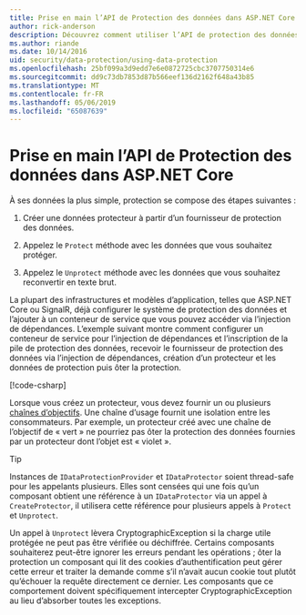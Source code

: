 ```yaml
---
title: Prise en main l’API de Protection des données dans ASP.NET Core
author: rick-anderson
description: Découvrez comment utiliser l’API de protection des données ASP.NET Core pour protéger et déprotéger les données dans une application.
ms.author: riande
ms.date: 10/14/2016
uid: security/data-protection/using-data-protection
ms.openlocfilehash: 25bf099a3d9edd7e6e0872725cbc3707750314e6
ms.sourcegitcommit: dd9c73db7853d87b566eef136d2162f648a43b85
ms.translationtype: MT
ms.contentlocale: fr-FR
ms.lasthandoff: 05/06/2019
ms.locfileid: "65087639"
---
```

# <a name="get-started-with-the-data-protection-apis-in-aspnet-core"></a>Prise en main l’API de Protection des données dans ASP.NET Core

<a name="security-data-protection-getting-started"></a>

À ses données la plus simple, protection se compose des étapes suivantes :

1. Créer une données protecteur à partir d’un fournisseur de protection des données.

2. Appelez le `Protect` méthode avec les données que vous souhaitez protéger.

3. Appelez le `Unprotect` méthode avec les données que vous souhaitez reconvertir en texte brut.

La plupart des infrastructures et modèles d’application, telles que ASP.NET Core ou SignalR, déjà configurer le système de protection des données et l’ajouter à un conteneur de service que vous pouvez accéder via l’injection de dépendances. L’exemple suivant montre comment configurer un conteneur de service pour l’injection de dépendances et l’inscription de la pile de protection des données, recevoir le fournisseur de protection des données via l’injection de dépendances, création d’un protecteur et les données de protection puis ôter la protection.

[!code-csharp[](../../security/data-protection/using-data-protection/samples/protectunprotect.cs?highlight=26,34,35,36,37,38,39,40)]

Lorsque vous créez un protecteur, vous devez fournir un ou plusieurs [chaînes d’objectifs](xref:security/data-protection/consumer-apis/purpose-strings). Une chaîne d’usage fournit une isolation entre les consommateurs. Par exemple, un protecteur créé avec une chaîne de l’objectif de « vert » ne pourriez pas ôter la protection des données fournies par un protecteur dont l’objet est « violet ».

>[!TIP]
> Instances de `IDataProtectionProvider` et `IDataProtector` soient thread-safe pour les appelants plusieurs. Elles sont censées qui une fois qu’un composant obtient une référence à un `IDataProtector` via un appel à `CreateProtector`, il utilisera cette référence pour plusieurs appels à `Protect` et `Unprotect`.
>
>Un appel à `Unprotect` lèvera CryptographicException si la charge utile protégée ne peut pas être vérifiée ou déchiffrée. Certains composants souhaiterez peut-être ignorer les erreurs pendant les opérations ; ôter la protection un composant qui lit des cookies d’authentification peut gérer cette erreur et traiter la demande comme s’il n’avait aucun cookie tout plutôt qu’échouer la requête directement ce dernier. Les composants que ce comportement doivent spécifiquement intercepter CryptographicException au lieu d’absorber toutes les exceptions.
